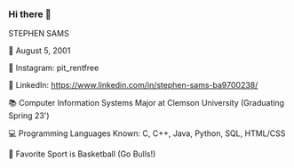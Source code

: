 ### Hi there 👋

STEPHEN SAMS

🎉 August 5, 2001

🤳 Instagram: pit_rentfree

👔 LinkedIn: https://www.linkedin.com/in/stephen-sams-ba9700238/

📚 Computer Information Systems Major at Clemson University (Graduating Spring 23')

💻 Programming Languages Known: C, C++, Java, Python, SQL, HTML/CSS

🏀 Favorite Sport is Basketball (Go Bulls!)
